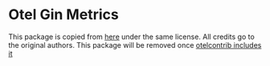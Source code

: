 # Otel Gin Metrics

This package is copied from [here](https://github.com/technologize/otel-go-contrib) under the same license. All credits go to the original authors. This package will be removed once [otelcontrib includes it](https://github.com/open-telemetry/opentelemetry-go-contrib/issues/5096)
